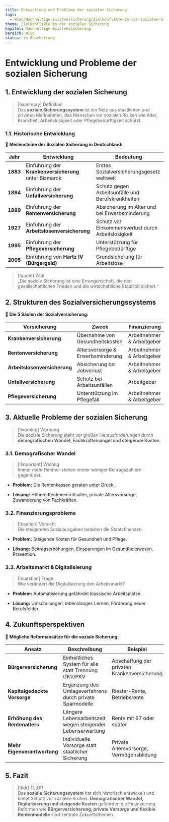 ```yaml
---
title: Entwicklung und Probleme der sozialen Sicherung
tags:
  - WiSo/Nachhaltige-Existenzsicherung/Zielkonflikte-in-der-sozialen-Sicherung
thema: Zielkonflikte in der sozialen Sicherung
kapitel: Nachhaltige Existenzsicherung
bereich: WiSo
status: in Bearbeitung
---
```

# Entwicklung und Probleme der sozialen Sicherung

## 1. Entwicklung der sozialen Sicherung

> [!summary] Definition  
> Das **soziale Sicherungssystem** ist ein Netz aus staatlichen und privaten Maßnahmen, das Menschen vor sozialen Risiken wie Alter, Krankheit, Arbeitslosigkeit oder Pflegebedürftigkeit schützt.

### 1.1. **Historische Entwicklung**

📌 **Meilensteine der Sozialen Sicherung in Deutschland:**

|Jahr|Entwicklung|Bedeutung|
|---|---|---|
|**1883**|Einführung der **Krankenversicherung** unter Bismarck|Erstes Sozialversicherungsgesetz weltweit|
|**1884**|Einführung der **Unfallversicherung**|Schutz gegen Arbeitsunfälle und Berufskrankheiten|
|**1889**|Einführung der **Rentenversicherung**|Absicherung im Alter und bei Erwerbsminderung|
|**1927**|Einführung der **Arbeitslosenversicherung**|Schutz vor Einkommensverlust durch Arbeitslosigkeit|
|**1995**|Einführung der **Pflegeversicherung**|Unterstützung für Pflegebedürftige|
|**2005**|Einführung von **Hartz IV (Bürgergeld)**|Grundsicherung für Arbeitslose|

> [!quote] Zitat  
> „Die soziale Sicherung ist eine Errungenschaft, die den gesellschaftlichen Frieden und die wirtschaftliche Stabilität sichert.“

## 2. Strukturen des Sozialversicherungssystems

📌 **Die 5 Säulen der Sozialversicherung:**

|Versicherung|Zweck|Finanzierung|
|---|---|---|
|**Krankenversicherung**|Übernahme von Gesundheitskosten|Arbeitnehmer & Arbeitgeber|
|**Rentenversicherung**|Altersvorsorge & Erwerbsminderung|Arbeitnehmer & Arbeitgeber|
|**Arbeitslosenversicherung**|Absicherung bei Jobverlust|Arbeitnehmer & Arbeitgeber|
|**Unfallversicherung**|Schutz bei Arbeitsunfällen|Arbeitgeber|
|**Pflegeversicherung**|Unterstützung im Pflegefall|Arbeitnehmer & Arbeitgeber|

## 3. Aktuelle Probleme der sozialen Sicherung

> [!warning] Warnung  
> Die soziale Sicherung steht vor großen Herausforderungen durch **demografischen Wandel, Fachkräftemangel und steigende Kosten**.

### 3.1. **Demografischer Wandel**

> [!important] Wichtig  
> Immer mehr Rentner stehen immer weniger Beitragszahlern gegenüber.

- **Problem:** Die Rentenkassen geraten unter Druck.
    
- **Lösung:** Höhere Renteneintrittsalter, private Altersvorsorge, Zuwanderung von Fachkräften.
    

### 3.2. **Finanzierungsprobleme**

> [!caution] Vorsicht  
> Die steigenden Sozialausgaben belasten die Staatsfinanzen.

- **Problem:** Steigende Kosten für Gesundheit und Pflege.
    
- **Lösung:** Beitragserhöhungen, Einsparungen im Gesundheitswesen, Prävention.
    

### 3.3. **Arbeitsmarkt & Digitalisierung**

> [!question] Frage  
> Wie verändert die Digitalisierung den Arbeitsmarkt?

- **Problem:** Automatisierung gefährdet klassische Arbeitsplätze.
    
- **Lösung:** Umschulungen, lebenslanges Lernen, Förderung neuer Berufsfelder.
    

## 4. Zukunftsperspektiven

📌 **Mögliche Reformansätze für die soziale Sicherung:**

|Ansatz|Beschreibung|Beispiel|
|---|---|---|
|**Bürgerversicherung**|Einheitliches System für alle statt Trennung GKV/PKV|Abschaffung der privaten Krankenversicherung|
|**Kapitalgedeckte Vorsorge**|Ergänzung des Umlageverfahrens durch private Sparmodelle|Riester-Rente, Betriebsrente|
|**Erhöhung des Rentenalters**|Längere Lebensarbeitszeit wegen steigender Lebenserwartung|Rente mit 67 oder später|
|**Mehr Eigenverantwortung**|Individuelle Vorsorge statt staatlicher Sicherung|Private Altersvorsorge, Vermögensbildung|

## 5. Fazit

> [!tldr] TL;DR  
> Das **soziale Sicherungssystem** hat sich historisch entwickelt und bietet Schutz vor sozialen Risiken. **Demografischer Wandel, Digitalisierung und steigende Kosten** gefährden die Finanzierung. Reformen wie **Bürgerversicherung, private Vorsorge und flexible Rentenmodelle** sind zentrale Zukunftsthemen.

